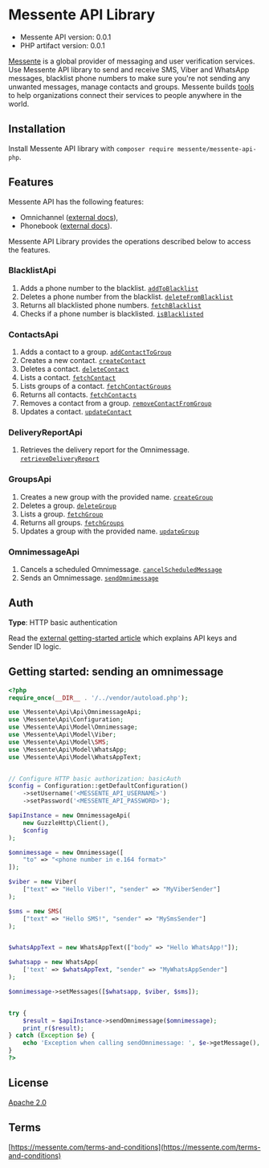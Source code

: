 # Messente API Library

- Messente API version: 0.0.1
- PHP artifact version: 0.0.1

[Messente](https://messente.com) is a global provider of messaging and user verification services. Use Messente API library to send and receive SMS, Viber and WhatsApp messages, blacklist phone numbers to make sure you&#39;re not sending any unwanted messages, manage contacts and groups.  Messente builds [tools](https://messente.com/documentation) to help organizations connect their services to people anywhere in the world.

## Installation

Install Messente API library with `composer require messente/messente-api-php`.

## Features

Messente API has the following features:

- Omnichannel ([external docs](https://messente.com/omnichannel-api)),
- Phonebook ([external docs](https://messente.com/phonebook-api)).

Messente API Library provides the operations described below to access the features.

### BlacklistApi

1. Adds a phone number to the blacklist. [`addToBlacklist`](docs/Api/BlacklistApi.md#addtoblacklist)
1. Deletes a phone number from the blacklist. [`deleteFromBlacklist`](docs/Api/BlacklistApi.md#deletefromblacklist)
1. Returns all blacklisted phone numbers. [`fetchBlacklist`](docs/Api/BlacklistApi.md#fetchblacklist)
1. Checks if a phone number is blacklisted. [`isBlacklisted`](docs/Api/BlacklistApi.md#isblacklisted)

### ContactsApi

1. Adds a contact to a group. [`addContactToGroup`](docs/Api/ContactsApi.md#addcontacttogroup)
1. Creates a new contact. [`createContact`](docs/Api/ContactsApi.md#createcontact)
1. Deletes a contact. [`deleteContact`](docs/Api/ContactsApi.md#deletecontact)
1. Lists a contact. [`fetchContact`](docs/Api/ContactsApi.md#fetchcontact)
1. Lists groups of a contact. [`fetchContactGroups`](docs/Api/ContactsApi.md#fetchcontactgroups)
1. Returns all contacts. [`fetchContacts`](docs/Api/ContactsApi.md#fetchcontacts)
1. Removes a contact from a group. [`removeContactFromGroup`](docs/Api/ContactsApi.md#removecontactfromgroup)
1. Updates a contact. [`updateContact`](docs/Api/ContactsApi.md#updatecontact)

### DeliveryReportApi

1. Retrieves the delivery report for the Omnimessage. [`retrieveDeliveryReport`](docs/Api/DeliveryReportApi.md#retrievedeliveryreport)

### GroupsApi

1. Creates a new group with the provided name. [`createGroup`](docs/Api/GroupsApi.md#creategroup)
1. Deletes a group. [`deleteGroup`](docs/Api/GroupsApi.md#deletegroup)
1. Lists a group. [`fetchGroup`](docs/Api/GroupsApi.md#fetchgroup)
1. Returns all groups. [`fetchGroups`](docs/Api/GroupsApi.md#fetchgroups)
1. Updates a group with the provided name. [`updateGroup`](docs/Api/GroupsApi.md#updategroup)

### OmnimessageApi

1. Cancels a scheduled Omnimessage. [`cancelScheduledMessage`](docs/Api/OmnimessageApi.md#cancelscheduledmessage)
1. Sends an Omnimessage. [`sendOmnimessage`](docs/Api/OmnimessageApi.md#sendomnimessage)

## Auth

**Type**: HTTP basic authentication

Read the [external getting-started article](https://messente.com/documentation/getting-started) which explains API keys and Sender ID logic.

## Getting started: sending an omnimessage

```php
<?php
require_once(__DIR__ . '/../vendor/autoload.php');

use \Messente\Api\Api\OmnimessageApi;
use \Messente\Api\Configuration;
use \Messente\Api\Model\Omnimessage;
use \Messente\Api\Model\Viber;
use \Messente\Api\Model\SMS;
use \Messente\Api\Model\WhatsApp;
use \Messente\Api\Model\WhatsAppText;


// Configure HTTP basic authorization: basicAuth
$config = Configuration::getDefaultConfiguration()
    ->setUsername('<MESSENTE_API_USERNAME>')
    ->setPassword('<MESSENTE_API_PASSWORD>');

$apiInstance = new OmnimessageApi(
    new GuzzleHttp\Client(),
    $config
);

$omnimessage = new Omnimessage([
    "to" => "<phone number in e.164 format>"
]);

$viber = new Viber(
    ["text" => "Hello Viber!", "sender" => "MyViberSender"]
);

$sms = new SMS(
    ["text" => "Hello SMS!", "sender" => "MySmsSender"]
);


$whatsAppText = new WhatsAppText(["body" => "Hello WhatsApp!"]);

$whatsapp = new WhatsApp(
    ['text' => $whatsAppText, "sender" => "MyWhatsAppSender"]
);

$omnimessage->setMessages([$whatsapp, $viber, $sms]);


try {
    $result = $apiInstance->sendOmnimessage($omnimessage);
    print_r($result);
} catch (Exception $e) {
    echo 'Exception when calling sendOmnimessage: ', $e->getMessage(), PHP_EOL;
}
?>

```

## License

[Apache 2.0](http://www.apache.org/licenses/LICENSE-2.0.html)

## Terms

[https://messente.com/terms-and-conditions](https://messente.com/terms-and-conditions)
